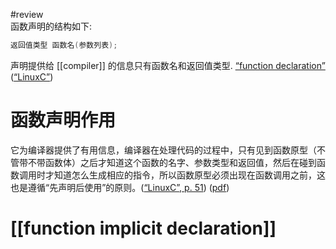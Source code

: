 #review  
函数声明的结构如下:
```C
返回值类型 函数名(参数列表);
```
声明提供给 [[compiler]] 的信息只有函数名和返回值类型. <span class="highlight" data-annotation="%7B%22attachmentURI%22%3A%22http%3A%2F%2Fzotero.org%2Fusers%2F9667514%2Fitems%2F4IHU78F5%22%2C%22annotationKey%22%3A%22URW6A9MW%22%2C%22color%22%3A%22%23ffd400%22%2C%22pageLabel%22%3A%2252%22%2C%22position%22%3A%7B%22pageIndex%22%3A51%2C%22rects%22%3A%5B%5B416.5%2C494.202%2C548.5%2C508.11%5D%2C%5B46%2C479.202%2C178%2C493.11%5D%5D%7D%2C%22citationItem%22%3A%7B%22uris%22%3A%5B%22http%3A%2F%2Fzotero.org%2Fusers%2F9667514%2Fitems%2FI2QD5IEX%22%5D%2C%22locator%22%3A%2252%22%7D%7D" ztype="zhighlight"><a href="zotero://open-pdf/library/items/4IHU78F5?page=52&#x26;annotation=URW6A9MW">“function declaration”</a></span> <span class="citation" data-citation="%7B%22citationItems%22%3A%5B%7B%22uris%22%3A%5B%22http%3A%2F%2Fzotero.org%2Fusers%2F9667514%2Fitems%2FI2QD5IEX%22%5D%7D%5D%2C%22properties%22%3A%7B%7D%7D" ztype="zcitation">(<span class="citation-item"><a href="zotero://select/library/items/I2QD5IEX">“LinuxC”</a></span>)</span>
# 函数声明作用
它为编译器提供了有用信息，编译器在处理代码的过程中，只有见到函数原型（不管带不带函数体）之后才知道这个函数的名字、参数类型和返回值，然后在碰到函数调用时才知道怎么生成相应的指令，所以函数原型必须出现在函数调用之前，这也是遵循“先声明后使用”的原则。([“LinuxC”, p. 51](zotero://select/library/items/I2QD5IEX)) ([pdf](zotero://open-pdf/library/items/4IHU78F5?page=51&annotation=I8LZUT7P))

# [[function implicit declaration]]



